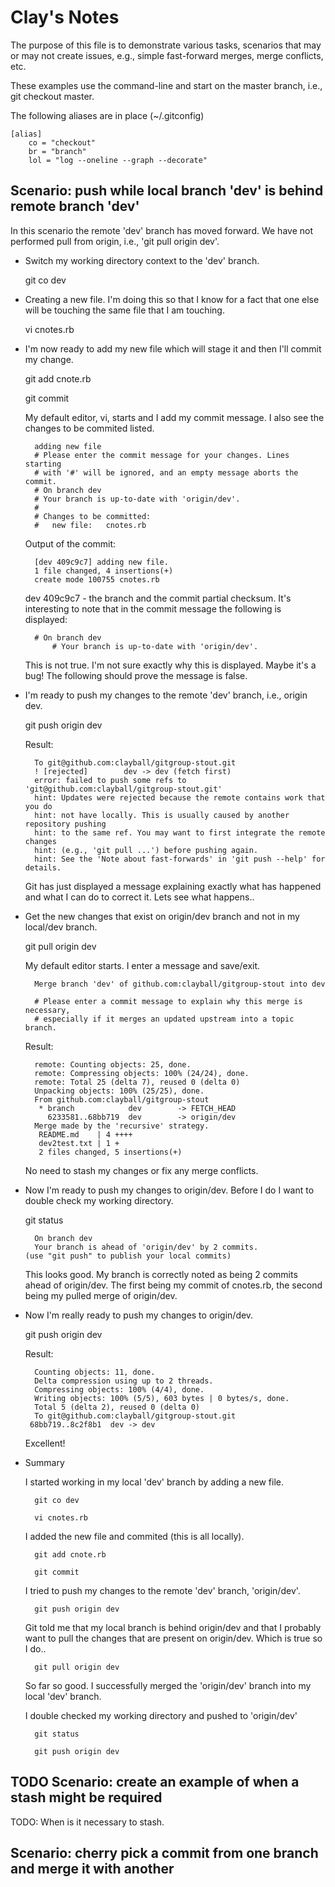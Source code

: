 Clay's Notes
============

The purpose of this file is to demonstrate various tasks, scenarios that may or may not
create issues, e.g., simple fast-forward merges, merge conflicts, etc.

These examples use the command-line and start on the master branch, i.e., git checkout master.

The following aliases are in place (~/.gitconfig)


	[alias]
		co = "checkout"
		br = "branch"
		lol = "log --oneline --graph --decorate"


Scenario: push while local branch 'dev' is behind remote branch 'dev'
---------------------------------------------------------------------

In this scenario the remote 'dev' branch has moved forward. We have not performed pull from origin, i.e.,
'git pull origin dev'.

- Switch my working directory context to the 'dev' branch.

	git co dev

- Creating a new file. I'm doing this so that I know for a fact that one else will be touching the same
  file that I am touching.

  vi cnotes.rb
  
- I'm now ready to add my new file which will stage it and then I'll commit my change.

	git add cnote.rb
	
	git commit

	My default editor, vi, starts and I add my commit message. I also see the changes to be commited listed.

		adding new file
		# Please enter the commit message for your changes. Lines starting
		# with '#' will be ignored, and an empty message aborts the commit.
		# On branch dev
		# Your branch is up-to-date with 'origin/dev'.
		#
		# Changes to be committed:
		#   new file:   cnotes.rb

	Output of the commit:

		[dev 409c9c7] adding new file.
 		1 file changed, 4 insertions(+)
 		create mode 100755 cnotes.rb

 	dev 409c9c7 - the branch and the commit partial checksum.
 	It's interesting to note that in the commit message the following is displayed:
 	
 		# On branch dev
			# Your branch is up-to-date with 'origin/dev'.

	This is not true. I'm not sure exactly why this is displayed. Maybe it's a bug!
	The following should prove the message is false.

- I'm ready to push my changes to the remote 'dev' branch, i.e., origin dev.

	git push origin dev

	Result:

		To git@github.com:clayball/gitgroup-stout.git
 		! [rejected]        dev -> dev (fetch first)
		error: failed to push some refs to 'git@github.com:clayball/gitgroup-stout.git'
		hint: Updates were rejected because the remote contains work that you do
		hint: not have locally. This is usually caused by another repository pushing
		hint: to the same ref. You may want to first integrate the remote changes
		hint: (e.g., 'git pull ...') before pushing again.
		hint: See the 'Note about fast-forwards' in 'git push --help' for details.

	Git has just displayed a message explaining exactly what has happened and what I can
	do to correct it. Lets see what happens..

- Get the new changes that exist on origin/dev branch and not in my local/dev branch.

	git pull origin dev

	My default editor starts. I enter a message and save/exit.

		Merge branch 'dev' of github.com:clayball/gitgroup-stout into dev

		# Please enter a commit message to explain why this merge is necessary,
		# especially if it merges an updated upstream into a topic branch.

	Result:

		remote: Counting objects: 25, done.
		remote: Compressing objects: 100% (24/24), done.
		remote: Total 25 (delta 7), reused 0 (delta 0)
		Unpacking objects: 100% (25/25), done.
		From github.com:clayball/gitgroup-stout
		 * branch            dev        -> FETCH_HEAD
		   6233581..68bb719  dev        -> origin/dev
		Merge made by the 'recursive' strategy.
		 README.md    | 4 ++++
		 dev2test.txt | 1 +
		 2 files changed, 5 insertions(+)

	No need to stash my changes or fix any merge conflicts.

- Now I'm ready to push my changes to origin/dev. Before I do I want to double check my
	working directory.

	git status

		On branch dev
		Your branch is ahead of 'origin/dev' by 2 commits.
      (use "git push" to publish your local commits)

  This looks good. My branch is correctly noted as being 2 commits ahead of origin/dev.
  The first being my commit of cnotes.rb, the second being my pulled merge of origin/dev.

- Now I'm really ready to push my changes to origin/dev.

	git push origin dev
	
	Result:

		Counting objects: 11, done.
		Delta compression using up to 2 threads.
		Compressing objects: 100% (4/4), done.
		Writing objects: 100% (5/5), 603 bytes | 0 bytes/s, done.
		Total 5 (delta 2), reused 0 (delta 0)
		To git@github.com:clayball/gitgroup-stout.git
   	   68bb719..8c2f8b1  dev -> dev

  Excellent!

- Summary

	I started working in my local 'dev' branch by adding a new file.

		git co dev
		
		vi cnotes.rb

	I added the new file and commited (this is all locally).

		git add cnote.rb
		
		git commit

	I tried to push my changes to the remote 'dev' branch, 'origin/dev'.

		git push origin dev

	Git told me that my local branch is behind origin/dev and that I probably want to pull
	the changes that are present on origin/dev. Which is true so I do..

		git pull origin dev

	So far so good. I successfully merged the 'origin/dev' branch into my local 'dev' branch.

	I double checked my working directory and pushed to 'origin/dev'

		git status
		
		git push origin dev


TODO Scenario: create an example of when a stash might be required
------------------------------------------------------------------

TODO: When is it necessary to stash.



Scenario: cherry pick a commit from one branch and merge it with another
------------------------------------------------------------------------
